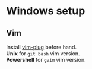 # Windows setup

## Vim

Install [vim-plug][vim-plug] before hand.  
**Unix** for `git bash` vim version.  
**Powershell** for `gvim` vim version.

[vim-plug]: https://github.com/junegunn/vim-plug

